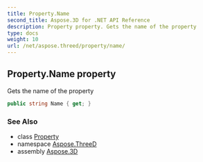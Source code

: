 ```yaml
---
title: Property.Name
second_title: Aspose.3D for .NET API Reference
description: Property property. Gets the name of the property
type: docs
weight: 10
url: /net/aspose.threed/property/name/
---
```

## Property.Name property

Gets the name of the property

```csharp
public string Name { get; }
```

### See Also

* class [Property](../)
* namespace [Aspose.ThreeD](../../../aspose.threed/)
* assembly [Aspose.3D](../../../)


